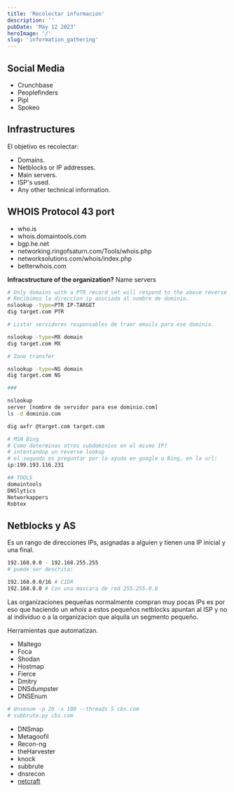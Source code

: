 ```yaml
---
title: 'Recolectar informacion'
description: ''
pubDate: 'May 12 2023'
heroImage: '/'
slug: 'information_gathering'
---
```


## Social Media

- Crunchbase
- Peoplefinders
- Pipl
- Spokeo

## Infrastructures

El objetivo es recolectar:

- Domains.
- Netblocks or IP addresses.
- Main servers.
- ISP's used.
- Any other technical information.

## WHOIS Protocol 43 port

- who.is
- whois.domaintools.com
- bgp.he.net
- networking.ringofsaturn.com/Tools/whois.php
- networksolutions.com/whois/index.php
- betterwhois.com

**Infracstructure of the organization?** Name servers

```bash
# Only domains with a PTR record set will respond to the above reverse lookup.
# Recibimos la direccion ip asociada al nombre de dominio.
nslookup -type=PTR IP-TARGET
dig target.com PTR

# Listar servidores responsables de traer emails para ese dominio.

nslookup -type=MX domain
dig target.com MX

# Zone transfer

nslookup -type=NS domain
dig target.com NS

###

nslookup
server [nombre de servidor para ese dominio.com]
ls -d dominio.com

dig axfr @target.com target.com

# MSN Bing
# Como determinas otros subdominios en el mismo IP?
# intentandop un reverse lookup
# el segundo es preguntar por la ayuda en google o Bing, en la url:
ip:199.193.116.231

## TOOLS
domaintools
DNSlytics
Networkappers
Robtex
```
## Netblocks y AS

Es un rango de direcciones IPs, asignadas a alguien y tienen una IP inicial y una final.

```bash
192.168.0.0 - 192.168.255.255
# puede ser descrita:

192.168.0.0/16 # CIDR
192.168.0.0 # Con una mascara de red 255.255.0.0
```

Las organizaciones pequeñas normalmente compran muy pocas IPs es por eso que haciendo un _whois_ a estos pequeños netblocks apuntan al ISP y no al individuo o a la organizacion que alquila un segmento pequeño.

Herramientas que automatizan.

- Maltego
- Foca
- Shodan
- Hostmap
- Fierce
- Dmitry
- DNSdumpster
- DNSEnum

```bash
# dnsenum -p 20 -s 100 --threads 5 cbs.com
# subbrute.py cbs.com

```
- DNSmap
- Metagoofil
- Recon-ng
- theHarvester
- knock
- subbrute
- dnsrecon
- [netcraft](https://searchdns.netcraft.com/?help=yes)